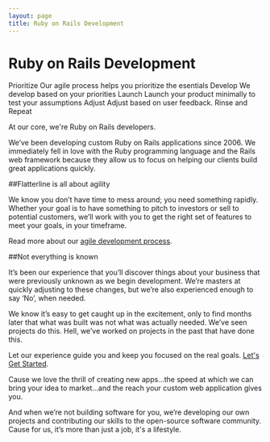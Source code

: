 ```yaml
---
layout: page
title: Ruby on Rails Development
---
```


# Ruby on Rails Development

<div class="snapshot">
Prioritize
Our agile process helps you prioritize the esentials
Develop
We develop based on your priorities
Launch
Launch your product minimally to test your assumptions
Adjust
Adjust based on user feedback.
Rinse and Repeat
</div>

At our core, we're Ruby on Rails developers. 

We’ve been developing custom Ruby on Rails applications since 2006. We immediately fell in love with the Ruby programming language and the Rails web framework because they allow us to focus on helping our clients build great applications quickly.

##Flatterline is all about agility

We know you don’t have time to mess around; you need something rapidly. Whether your goal is to have something to pitch to investors or sell to potential customers, we’ll work with you to get the right set of features to meet your goals, in your timeframe.

Read more about our <a href="/agile-development/">agile development process</a>.

##Not everything is known

It’s been our experience that you’ll discover things about your business that were previously unknown as we begin development. We’re masters at quickly adjusting to these changes, but we’re also experienced enough to say ‘No’, when needed.

We know it’s easy to get caught up in the excitement, only to find months later that what was built was not what was actually needed. We’ve seen projects do this. Hell, we’ve worked on projects in the past that have done this.

Let our experience guide you and keep you focused on the real goals. <a href="/contact/">Let's Get Started</a>.

Cause we love the thrill of creating new apps...the speed at which we can bring your idea to market...and the reach your custom web application gives you. 

And when we’re not building software for you, we’re developing our own projects and contributing our skills to the open-source software community. Cause for us, it’s more than just a job, it's a lifestyle.